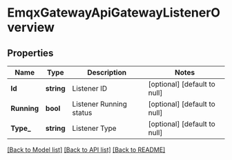 # EmqxGatewayApiGatewayListenerOverview

## Properties
Name | Type | Description | Notes
------------ | ------------- | ------------- | -------------
**Id** | **string** | Listener ID | [optional] [default to null]
**Running** | **bool** | Listener Running status | [optional] [default to null]
**Type_** | **string** | Listener Type | [optional] [default to null]

[[Back to Model list]](../README.md#documentation-for-models) [[Back to API list]](../README.md#documentation-for-api-endpoints) [[Back to README]](../README.md)

